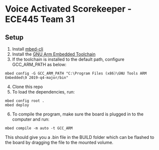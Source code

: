 # Voice Activated Scorekeeper - ECE445 Team 31
## Setup
1. Install [mbed-cli](https://os.mbed.com/docs/mbed-os/v5.9/tutorials/quick-start-offline.html)
2. Install the [GNU Arm Embedded Toolchain](https://developer.arm.com/tools-and-software/open-source-software/developer-tools/gnu-toolchain/gnu-rm/downloads)
3. If the toolchain is installed to the default path, configure GCC_ARM_PATH as below:
```
mbed config -G GCC_ARM_PATH "C:\Program Files (x86)\GNU Tools ARM Embedded\9 2019-q4-major/bin"
```
4. Clone this repo
5. To load the dependencies, run:
```
mbed config root .
mbed deploy
```
6. To compile the program, make sure the board is plugged in to the computer and run:
```
mbed compile -m auto -t GCC_ARM
```

This should give you a .bin file in the BUILD folder which can be flashed to the board by dragging the file
to the mounted volume.
